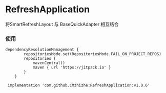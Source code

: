 # RefreshApplication
将SmartRefreshLayout 与 BaseQuickAdapter 相互结合

### 使用
```
dependencyResolutionManagement {
		repositoriesMode.set(RepositoriesMode.FAIL_ON_PROJECT_REPOS)
		repositories {
			mavenCentral()
			maven { url 'https://jitpack.io' }
		}
	}

 implementation 'com.github.CMzhizhe:RefreshApplication:v1.0.6'
```
